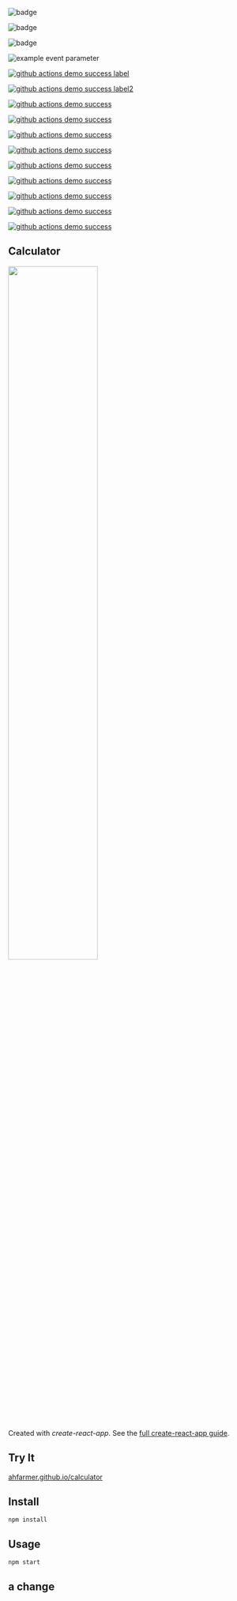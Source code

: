 ![badge](https://img.shields.io/endpoint?url=https://gist.githubusercontent.com/torreypjones/222c4b03cc18f8ea0a0d20aba1a02621/raw/badges-demo-orange.json)

![badge](https://img.shields.io/endpoint?url=https://gist.githubusercontent.com/torreypjones/222c4b03cc18f8ea0a0d20aba1a02621/raw/badges-demo-red.json)

![badge](https://img.shields.io/endpoint?url=https://gist.githubusercontent.com/torreypjones/222c4b03cc18f8ea0a0d20aba1a02621/raw/cdec71d85e67d13cba9ead595920f9070d668915/workflow:github%2520actions%2520demo%2520success%2520with%2520badges_environment:staging-legacy-torrey.json )

![example event parameter](https://github.com/github/docs/actions/workflows/main.yml/badge.svg?event=push)

[![github actions demo success label](https://github.com/torreypjones/calculator/actions/workflows/github-actions-demo-success.yml/badge.svg)](https://github.com/torreypjones/calculator/actions/workflows/github-actions-demo-success.yml)

[![github actions demo success label2](https://github.com/torreypjones/calculator/actions/workflows/github-actions-demo-success.yml/badge.svg)](https://github.com/torreypjones/calculator/actions/workflows/github-actions-demo-success.yml)

[![github actions demo success](https://github.com/torreypjones/calculator/actions/workflows/github-actions-demo-success.yml/badge.svg?event=workflow_run)](https://github.com/torreypjones/calculator/actions/workflows/github-actions-demo-success.yml)

[![github actions demo success](https://github.com/torreypjones/calculator/actions/workflows/github-actions-demo-success.yml/badge.svg?event=watch)](https://github.com/torreypjones/calculator/actions/workflows/github-actions-demo-success.yml)

[![github actions demo success](https://github.com/torreypjones/calculator/actions/workflows/github-actions-demo-success.yml/badge.svg?event=status)](https://github.com/torreypjones/calculator/actions/workflows/github-actions-demo-success.yml)

[![github actions demo success](https://github.com/torreypjones/calculator/actions/workflows/github-actions-demo-success.yml/badge.svg?event=release)](https://github.com/torreypjones/calculator/actions/workflows/github-actions-demo-success.yml)

[![github actions demo success](https://github.com/torreypjones/calculator/actions/workflows/github-actions-demo-success.yml/badge.svg?event=default)](https://github.com/torreypjones/calculator/actions/workflows/github-actions-demo-success.yml)

[![github actions demo success](https://github.com/torreypjones/calculator/actions/workflows/github-actions-demo-success.yml/badge.svg?event=check_run)](https://github.com/torreypjones/calculator/actions/workflows/github-actions-demo-success.yml)

[![github actions demo success](https://github.com/torreypjones/calculator/actions/workflows/github-actions-demo-success.yml/badge.svg?event=deployment_status)](https://github.com/torreypjones/calculator/actions/workflows/github-actions-demo-success.yml)

[![github actions demo success](https://github.com/torreypjones/calculator/actions/workflows/github-actions-demo-success.yml/badge.svg?event=deployment)](https://github.com/torreypjones/calculator/actions/workflows/github-actions-demo-success.yml)

[![github actions demo success](https://github.com/torreypjones/calculator/actions/workflows/github-actions-demo-success.yml/badge.svg?event=workflow_run)](https://github.com/torreypjones/calculator/actions/workflows/github-actions-demo-success.yml)

Calculator
---
<img src="Logotype primary.png" width="60%" height="60%" />

Created with *create-react-app*. See the [full create-react-app guide](https://github.com/facebookincubator/create-react-app/blob/master/packages/react-scripts/template/README.md).



Try It
---

[ahfarmer.github.io/calculator](https://ahfarmer.github.io/calculator/)



Install
---

`npm install`



Usage
---

`npm start`


a change
---
